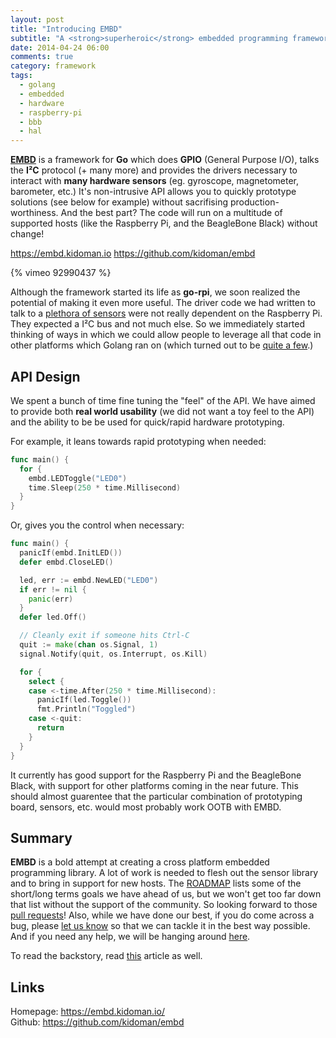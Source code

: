 ```yaml
---
layout: post
title: "Introducing EMBD"
subtitle: "A <strong>superheroic</strong> embedded programming framework"
date: 2014-04-24 06:00
comments: true
category: framework
tags:
  - golang
  - embedded
  - hardware
  - raspberry-pi
  - bbb
  - hal
---
```


**[EMBD](https://github.com/kidoman/embd)** is a framework for **Go** which does **GPIO** (General Purpose I/O), talks the **I²C** protocol (+ many more) and provides the drivers necessary to interact with **many hardware sensors** (eg. gyroscope, magnetometer, barometer, etc.) It's non-intrusive API allows you to quickly prototype solutions (see below for example) without sacrifising production-worthiness. And the best part? The code will run on a multitude of supported hosts (like the Raspberry Pi, and the BeagleBone Black) without change!

https://embd.kidoman.io
https://github.com/kidoman/embd

{% vimeo 92990437 %}

Although the framework started its life as **go-rpi**, we soon realized the potential of making it even more useful. The driver code we had written to talk to a [plethora of sensors](https://github.com/kidoman/embd#sensors-supported) were not really dependent on the Raspberry Pi. They expected a I²C bus and not much else. So we immediately started thinking of ways in which we could allow people to leverage all that code in other platforms which Golang ran on (which turned out to be [quite a few](https://github.com/kidoman/embd#platforms-supported).)

## API Design

We spent a bunch of time fine tuning the "feel" of the API. We have aimed to provide both **real world usability** (we did not want a toy feel to the API) and the ability to be be used for quick/rapid hardware prototyping.

For example, it leans towards rapid prototyping when needed:

```go
func main() {
  for {
    embd.LEDToggle("LED0")
    time.Sleep(250 * time.Millisecond)
  }
}
```

Or, gives you the control when necessary:

```go
func main() {
  panicIf(embd.InitLED())
  defer embd.CloseLED()

  led, err := embd.NewLED("LED0")
  if err != nil {
    panic(err)
  }
  defer led.Off()

  // Cleanly exit if someone hits Ctrl-C
  quit := make(chan os.Signal, 1)
  signal.Notify(quit, os.Interrupt, os.Kill)

  for {
    select {
    case <-time.After(250 * time.Millisecond):
      panicIf(led.Toggle())
      fmt.Println("Toggled")
    case <-quit:
      return
    }
  }
}

```

It currently has good support for the Raspberry Pi and the BeagleBone Black, with support for other platforms coming in the near future. This should almost guarentee that the particular combination of prototyping board, sensors, etc. would most probably work OOTB with EMBD.

## Summary

**EMBD** is a bold attempt at creating a cross platform embedded programming library. A lot of work is needed to flesh out the sensor library and to bring in support for new hosts. The [ROADMAP](https://github.com/kidoman/embd/blob/master/ROADMAP.md) lists some of the short/long terms goals we have ahead of us, but we won't get too far down that list without the support of the community. So looking forward to those [pull requests](https://github.com/kidoman/embd/pulls)! Also, while we have done our best, if you do come across a bug, please [let us know](https://github.com/kidoman/embd/issues) so that we can tackle it in the best way possible. And if you need any help, we will be hanging around [here](https://groups.google.com/forum/#!forum/go-embd).

To read the backstory, read [this](/life/embd-behind-scenes.html) article as well.

## Links

Homepage: https://embd.kidoman.io/<br/>
Github: https://github.com/kidoman/embd
